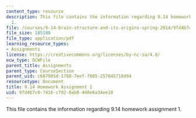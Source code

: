 ```yaml
---
content_type: resource
description: This file contains the information regarding 9.14 homework assignment
  1.
file: /courses/9-14-brain-structure-and-its-origins-spring-2014/9fd4b7c07416c7928ab8440e6a34ee10_MIT9_14S14_Homework1.pdf
file_size: 185100
file_type: application/pdf
learning_resource_types:
- Assignments
license: https://creativecommons.org/licenses/by-nc-sa/4.0/
ocw_type: OCWFile
parent_title: Assignments
parent_type: CourseSection
parent_uid: c687985d-1788-7eef-f005-257845718494
resourcetype: Document
title: 9.14 Homework Assignment 1
uid: 9fd4b7c0-7416-c792-8ab8-440e6a34ee10
---
```

This file contains the information regarding 9.14 homework assignment 1.